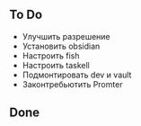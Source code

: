 ## To Do

- Улучшить разрешение
- Установить obsidian
- Настроить fish
- Настроить taskell
- Подмонтировать dev и vault
- Законтребьютить Promter

## Done

